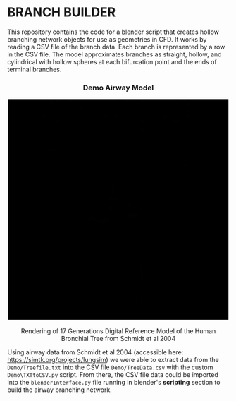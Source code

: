 # BRANCH BUILDER

This repository contains the code for a blender script that creates hollow branching network objects for use as geometries in CFD. It works by reading a CSV file of the branch data. Each branch is represented by a row in the CSV file. The model approximates branches as straight, hollow, and cylindrical with hollow spheres at each bifurcation point and the ends of terminal branches. 

<div align="center" margin-top = "">
  <h3> Demo Airway Model</h3>
  <img src="Images/buildGenAnimation.gif" alt="drawing" width="500" margin-top = "100px"/>
  <p>Rendering of 17 Generations Digital Reference Model of the Human Bronchial Tree from Schmidt et al 2004</p>
</div>

Using airway data from Schmidt et al 2004 (accessible here: https://simtk.org/projects/lungsim) we were able to extract data from the `Demo/Treefile.txt` into the CSV file `Demo/TreeData.csv` with the custom `Demo\TXTtoCSV.py` script. From there, the CSV file data could be imported into the `blenderInterface.py` file running in blender's **scripting** section to build the airway branching network.


